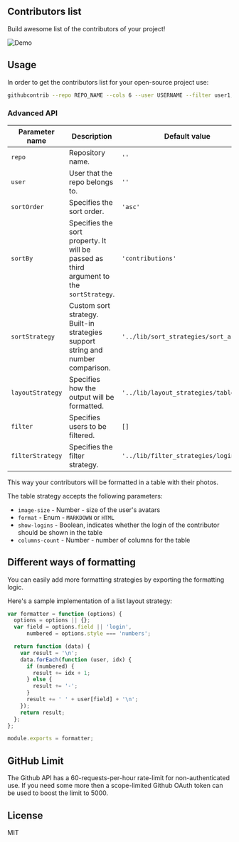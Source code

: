 ## Contributors list

Build awesome list of the contributors of your project!

![Demo](https://raw.githubusercontent.com/mgechev/github-contributors-list/master/assets/demo.png)

## Usage

In order to get the contributors list for your open-source project use:

```bash
githubcontrib --repo REPO_NAME --cols 6 --user USERNAME --filter user1,user2,user3 | pbcopy
```

### Advanced API

| **Parameter name** | **Description**                                                                         | **Default value**                      | **Sample value**                    |
|--------------------|-----------------------------------------------------------------------------------------|----------------------------------------|-------------------------------------|
| `repo`             | Repository name.                                                                        | `''`                                   | `--repo angular2-seed`              |
| `user`             | User that the repo belongs to.                                                          | `''`                                   | `--user mgechev`                    |
| `sortOrder`        | Specifies the sort order.                                                               | `'asc'`                                | `--sortOrder desc`                  |
| `sortBy`           | Specifies the sort property. It will be passed as third argument to the `sortStrategy`. | `'contributions'`                      | `--sortBy login`                    |
| `sortStrategy`     | Custom sort strategy. Built-in strategies support string and number comparison.         | `'../lib/sort_strategies/sort_asc.js'` | `--sortStrategy custom_sort.js`     |
| `layoutStrategy`   | Specifies how the output will be formatted.                                             | `'../lib/layout_strategies/table.js'`  | `--layoutStrategy custom_layout.js` |
| `filter`           | Specifies users to be filtered.                                                         | `[]`                                   | `--filter userlogin1,userlogin2`    |
| `filterStrategy`   | Specifies the filter strategy.                                                          | `'../lib/filter_strategies/login.js'`  | `--filterStrategy custom_filter.js` |

This way your contributors will be formatted in a table with their photos.

The table strategy accepts the following parameters:

- `image-size` - Number - size of the user's avatars
- `format` - Enum - `MARKDOWN` or `HTML`
- `show-logins` - Boolean, indicates whether the login of the contributor should be shown in the table
- `columns-count` - Number - number of columns for the table

## Different ways of formatting

You can easily add more formatting strategies by exporting the formatting logic.

Here's a sample implementation of a list layout strategy:

```js
var formatter = function (options) {
  options = options || {};
  var field = options.field || 'login',
      numbered = options.style === 'numbers';

  return function (data) {
    var result = '\n';
    data.forEach(function (user, idx) {
      if (numbered) {
        result += idx + 1;
      } else {
        result += '-';
      }
      result += ' ' + user[field] + '\n';
    });
    return result;
  };
};

module.exports = formatter;
```
## GitHub Limit

The Github API has a 60-requests-per-hour rate-limit for non-authenticated use. If you need some more then a scope-limited Github OAuth token can be used to boost the limit to 5000.

## License

MIT
